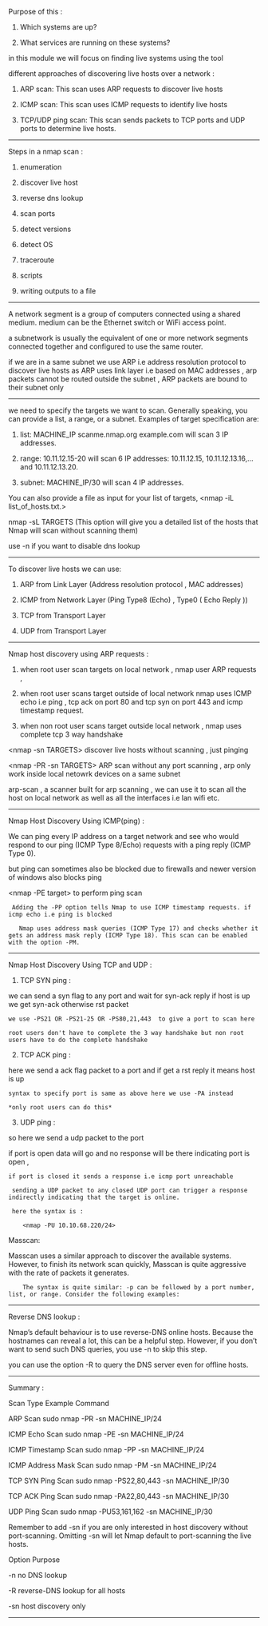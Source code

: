 Purpose of this : 

1. Which systems are up?

2. What services are running on these systems?

in this module we will focus on finding live systems using the tool <Nmap i.e NetworK Mapper>

different approaches of discovering live hosts over a network : 

1. ARP scan: This scan uses ARP requests to discover live hosts

2. ICMP scan: This scan uses ICMP requests to identify live hosts

3. TCP/UDP ping scan: This scan sends packets to TCP ports and UDP ports to determine live hosts.

--------

Steps in a nmap scan : 

1. enumeration

2. discover live host 

3. reverse dns lookup 

4. scan ports

5. detect versions

6. detect OS

7. traceroute 

8. scripts

9. writing outputs to a file 


-------

A network segment is a group of computers connected using a shared medium. medium can be the Ethernet switch or WiFi access point.

 a subnetwork is usually the equivalent of one or more network segments connected together and configured to use the same router.

 if we are in a same subnet we use ARP i.e address resolution protocol to discover live hosts as ARP uses link layer i.e based on MAC addresses , arp packets cannot be routed outside the subnet , ARP packets are bound to their subnet only 

 ---------

 we need to specify the targets we want to scan. Generally speaking, you can provide a list, a range, or a subnet. Examples of target specification are:

1. list: MACHINE_IP scanme.nmap.org example.com will scan 3 IP addresses.

2. range: 10.11.12.15-20 will scan 6 IP addresses: 10.11.12.15, 10.11.12.13.16,… and 10.11.12.13.20.

3. subnet: MACHINE_IP/30 will scan 4 IP addresses. 

You can also provide a file as input for your list of targets, <nmap -iL list_of_hosts.txt.>

nmap -sL TARGETS (This option will give you a detailed list of the hosts that Nmap will scan without scanning them) 

use -n if you want to disable dns lookup 

---------------

To discover live hosts we can use:

1. ARP from Link Layer (Address resolution protocol , MAC addresses)

2. ICMP from Network Layer (Ping Type8 (Echo) , Type0 ( Echo Reply ))

3. TCP from Transport Layer

4. UDP from Transport Layer

---------

Nmap host discovery using ARP requests : 

1. when root user scan targets on local network , nmap user ARP requests , 

2. when root user scans target outside of local network nmap uses ICMP echo i.e ping , tcp ack on port 80 and tcp syn on port 443 and icmp timestamp request. 

3. when non root user scans target outside local network , nmap uses complete tcp 3 way handshake 

<nmap -sn TARGETS> discover live hosts without scanning , just pinging 

<nmap -PR -sn TARGETS> ARP scan without any port scanning , arp only work inside local netowrk devices on a same subnet 

arp-scan , a scanner built for arp scanning , we can use it to scan all the host on local network as well as all the interfaces i.e lan wifi etc. 


-------

Nmap Host Discovery Using ICMP(ping) : 

We can ping every IP address on a target network and see who would respond to our ping (ICMP Type 8/Echo) requests with a ping reply (ICMP Type 0). 

but ping can sometimes also be blocked due to firewalls and newer version of windows also blocks ping 

<nmap -PE target> to perform ping scan 
	 
	 Adding the -PP option tells Nmap to use ICMP timestamp requests. if icmp echo i.e ping is blocked 

	   Nmap uses address mask queries (ICMP Type 17) and checks whether it gets an address mask reply (ICMP Type 18). This scan can be enabled with the option -PM.

------

Nmap Host Discovery Using TCP and UDP : 


1. TCP SYN ping : 

we can send a syn flag to any port and wait for syn-ack reply  if host is up we get syn-ack otherwise rst packet
	
	we use -PS21 OR -PS21-25 OR -PS80,21,443  to give a port to scan here 

	root users don't have to complete the 3 way handshake but non root users have to do the complete handshake 

2. TCP ACK ping : 

here we send a ack flag packet to a port and if get a rst reply it means host is up 

	syntax to specify port is same as above here we use -PA instead 

	*only root users can do this*

3. UDP ping : 

 so here we send a udp packet to the port

 if port is open data will go and no response will be there indicating port is open , 
 
 	if port is closed it sends a response i.e icmp port unreachable 

 	 sending a UDP packet to any closed UDP port can trigger a response indirectly indicating that the target is online.

 	 here the syntax is : 

 	 	<nmap -PU 10.10.68.220/24>	 
	

 
Masscan:

 Masscan uses a similar approach to discover the available systems. However, to finish its network scan quickly, Masscan is quite aggressive with the rate of packets it generates. 

 		The syntax is quite similar: -p can be followed by a port number, list, or range. Consider the following examples:

---------

Reverse DNS lookup : 

Nmap’s default behaviour is to use reverse-DNS online hosts. Because the hostnames can reveal a lot, this can be a helpful step. However, if you don’t want to send such DNS queries, you use -n to skip this step. 

you can use the option -R to query the DNS server even for offline hosts.

--------



Summary : 

Scan Type	            Example Command

ARP Scan	            sudo nmap -PR -sn MACHINE_IP/24

ICMP Echo Scan	        sudo nmap -PE -sn MACHINE_IP/24

ICMP Timestamp Scan	    sudo nmap -PP -sn MACHINE_IP/24

ICMP Address Mask Scan	sudo nmap -PM -sn MACHINE_IP/24

TCP SYN Ping Scan	    sudo nmap -PS22,80,443 -sn MACHINE_IP/30

TCP ACK Ping Scan	    sudo nmap -PA22,80,443 -sn MACHINE_IP/30

UDP Ping Scan	        sudo nmap -PU53,161,162 -sn MACHINE_IP/30

Remember to add -sn if you are only interested in host discovery without port-scanning. Omitting -sn will let Nmap default to port-scanning the live hosts.

Option	    Purpose

-n	        no DNS lookup

-R	        reverse-DNS lookup for all hosts

-sn	        host discovery only 	


------------
